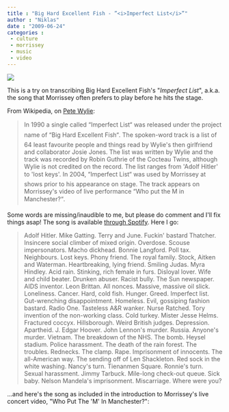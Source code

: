 ```yaml
---
title : "Big Hard Excellent Fish - ”<i>Imperfect List</i>”"
author : "Niklas"
date : "2009-06-24"
categories : 
 - culture
 - morrissey
 - music
 - video
---
```


[![](http://farm1.static.flickr.com/185/460240877_608b1036a0.jpg)](http://flickr.com/photos/17204830@N00/460240877 "There Is No Alternative to global free-market capitalism.")

This is a try on transcribing Big Hard Excellent Fish's "_Imperfect List_", a.k.a. the song that Morrissey often prefers to play before he hits the stage.

From Wikipedia, on [Pete Wylie](http://en.wikipedia.org/wiki/Pete_Wylie):

> In 1990 a single called “Imperfect List“ was released under the project name of “Big Hard Excellent Fish“. The spoken-word track is a list of 64 least favourite people and things read by Wylie's then girlfriend and collaborator Josie Jones. The list was written by Wylie and the track was recorded by Robin Guthrie of the Cocteau Twins, although Wylie is not credited on the record. The list ranges from 'Adolf Hitler' to 'lost keys'. In 2004, “Imperfect List“ was used by Morrissey at shows prior to his appearance on stage. The track appears on Morrissey's video of live performance “Who put the M in Manchester?“.

Some words are missing/inaudible to me, but please do comment and I'll fix things asap! The song is available [through Spotify](https://open.spotify.com/track/7F8mtfS0gKVsNZHNg1czYl). Here I go:

> Adolf Hitler. Mike Gatting. Terry and June. Fuckin' bastard Thatcher. Insincere social climber of mixed origin. Overdose. Scouse impersonators. Macho dickhead. Bonnie Langford. Poll tax. Neighbours. Lost keys. Phony friend. The royal family. Stock, Aitken and Waterman. Heartbreaking, lying friend. Smiling Judas. Myra Hindley. Acid rain. Stinking, rich female in furs. Disloyal lover. Wife and child beater. Drunken abuser. Racist bully. The Sun newspaper. AIDS inventor. Leon Brittan. All nonces. Massive, massive oil slick. Loneliness. Cancer. Hard, cold fish. Hunger. Greed. Imperfect list. Gut-wrenching disappointment. Homeless. Evil, gossiping fashion bastard. Radio One. Tasteless A&R wanker. Nurse Ratched. Tory invention of the non-working class. Cold turkey. Mister Jesse Helms. Fractured coccyx. Hillsborough. Weird British judges. Depression. Apartheid. J. Edgar Hoover. John Lennon's murder. Russia. Anyone's murder. Vietnam. The breakdown of the NHS. The bomb. Heysel stadium. Police harassment. The death of the rain forest. The troubles. Rednecks. The clamp. Rape. Imprisonment of innocents. The all-American way. The sending off of Len Shackleton. Red sock in the white washing. Nancy's turn. Tienanmen Square. Ronnie's turn. Sexual harassment. Jimmy Tarbuck. Mile-long check-out queue. Sick baby. Nelson Mandela's imprisonment. Miscarriage. Where were you?

...and here's the song as included in the introduction to Morrissey's live concert video, "Who Put The 'M' In Manchester?":
